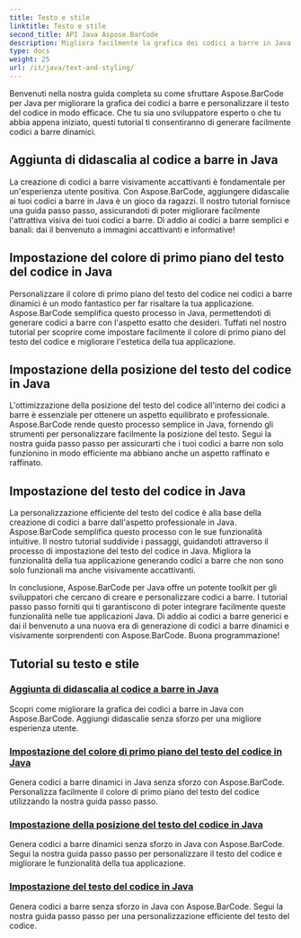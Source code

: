 ```yaml
---
title: Testo e stile
linktitle: Testo e stile
second_title: API Java Aspose.BarCode
description: Migliora facilmente la grafica dei codici a barre in Java con Aspose.BarCode. Impara ad aggiungere didascalie per una migliore esperienza utente. Personalizza il testo del codice nei codici a barre dinamici.
type: docs
weight: 25
url: /it/java/text-and-styling/
---
```


Benvenuti nella nostra guida completa su come sfruttare Aspose.BarCode per Java per migliorare la grafica dei codici a barre e personalizzare il testo del codice in modo efficace. Che tu sia uno sviluppatore esperto o che tu abbia appena iniziato, questi tutorial ti consentiranno di generare facilmente codici a barre dinamici.

## Aggiunta di didascalia al codice a barre in Java

La creazione di codici a barre visivamente accattivanti è fondamentale per un'esperienza utente positiva. Con Aspose.BarCode, aggiungere didascalie ai tuoi codici a barre in Java è un gioco da ragazzi. Il nostro tutorial fornisce una guida passo passo, assicurandoti di poter migliorare facilmente l'attrattiva visiva dei tuoi codici a barre. Dì addio ai codici a barre semplici e banali: dai il benvenuto a immagini accattivanti e informative!

## Impostazione del colore di primo piano del testo del codice in Java

Personalizzare il colore di primo piano del testo del codice nei codici a barre dinamici è un modo fantastico per far risaltare la tua applicazione. Aspose.BarCode semplifica questo processo in Java, permettendoti di generare codici a barre con l'aspetto esatto che desideri. Tuffati nel nostro tutorial per scoprire come impostare facilmente il colore di primo piano del testo del codice e migliorare l'estetica della tua applicazione.

## Impostazione della posizione del testo del codice in Java

L'ottimizzazione della posizione del testo del codice all'interno dei codici a barre è essenziale per ottenere un aspetto equilibrato e professionale. Aspose.BarCode rende questo processo semplice in Java, fornendo gli strumenti per personalizzare facilmente la posizione del testo. Segui la nostra guida passo passo per assicurarti che i tuoi codici a barre non solo funzionino in modo efficiente ma abbiano anche un aspetto raffinato e raffinato.

## Impostazione del testo del codice in Java

La personalizzazione efficiente del testo del codice è alla base della creazione di codici a barre dall'aspetto professionale in Java. Aspose.BarCode semplifica questo processo con le sue funzionalità intuitive. Il nostro tutorial suddivide i passaggi, guidandoti attraverso il processo di impostazione del testo del codice in Java. Migliora la funzionalità della tua applicazione generando codici a barre che non sono solo funzionali ma anche visivamente accattivanti.

In conclusione, Aspose.BarCode per Java offre un potente toolkit per gli sviluppatori che cercano di creare e personalizzare codici a barre. I tutorial passo passo forniti qui ti garantiscono di poter integrare facilmente queste funzionalità nelle tue applicazioni Java. Dì addio ai codici a barre generici e dai il benvenuto a una nuova era di generazione di codici a barre dinamici e visivamente sorprendenti con Aspose.BarCode. Buona programmazione!

## Tutorial su testo e stile
### [Aggiunta di didascalia al codice a barre in Java](./adding-caption-barcode/)
Scopri come migliorare la grafica dei codici a barre in Java con Aspose.BarCode. Aggiungi didascalie senza sforzo per una migliore esperienza utente.
### [Impostazione del colore di primo piano del testo del codice in Java](./setting-code-text-foreground-color/)
Genera codici a barre dinamici in Java senza sforzo con Aspose.BarCode. Personalizza facilmente il colore di primo piano del testo del codice utilizzando la nostra guida passo passo.
### [Impostazione della posizione del testo del codice in Java](./setting-code-text-location/)
Genera codici a barre dinamici senza sforzo in Java con Aspose.BarCode. Segui la nostra guida passo passo per personalizzare il testo del codice e migliorare le funzionalità della tua applicazione.
### [Impostazione del testo del codice in Java](./setting-code-text/)
Genera codici a barre senza sforzo in Java con Aspose.BarCode. Segui la nostra guida passo passo per una personalizzazione efficiente del testo del codice.